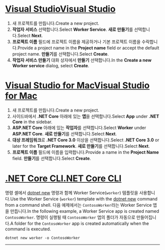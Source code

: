 # <a name="visual-studio"></a>[<span data-ttu-id="2aa0c-101">Visual Studio</span><span class="sxs-lookup"><span data-stu-id="2aa0c-101">Visual Studio</span></span>](#tab/visual-studio)

1. <span data-ttu-id="2aa0c-102">새 프로젝트를 만듭니다.</span><span class="sxs-lookup"><span data-stu-id="2aa0c-102">Create a new project.</span></span>
1. <span data-ttu-id="2aa0c-103">**작업자 서비스** 선택합니다.</span><span class="sxs-lookup"><span data-stu-id="2aa0c-103">Select **Worker Service**.</span></span> <span data-ttu-id="2aa0c-104">**새로 만들기**를 선택합니다.</span><span class="sxs-lookup"><span data-stu-id="2aa0c-104">Select **Next**.</span></span>
1. <span data-ttu-id="2aa0c-105">**프로젝트 이름** 필드에 프로젝트 이름을 제공하거나 기본 프로젝트 이름을 수락합니다.</span><span class="sxs-lookup"><span data-stu-id="2aa0c-105">Provide a project name in the **Project name** field or accept the default project name.</span></span> <span data-ttu-id="2aa0c-106">**만들기**를 선택합니다.</span><span class="sxs-lookup"><span data-stu-id="2aa0c-106">Select **Create**.</span></span>
1. <span data-ttu-id="2aa0c-107">**작업자 서비스 만들기** 대화 상자에서 **만들기** 선택합니다.</span><span class="sxs-lookup"><span data-stu-id="2aa0c-107">In the **Create a new Worker service** dialog, select **Create**.</span></span>

# <a name="visual-studio-for-mac"></a>[<span data-ttu-id="2aa0c-108">Visual Studio for Mac</span><span class="sxs-lookup"><span data-stu-id="2aa0c-108">Visual Studio for Mac</span></span>](#tab/visual-studio-mac)

1. <span data-ttu-id="2aa0c-109">새 프로젝트를 만듭니다.</span><span class="sxs-lookup"><span data-stu-id="2aa0c-109">Create a new project.</span></span>
1. <span data-ttu-id="2aa0c-110">사이드바에서 **.NET Core** 아래에 있는 **앱**을 선택합니다.</span><span class="sxs-lookup"><span data-stu-id="2aa0c-110">Select **App** under **.NET Core** in the sidebar.</span></span>
1. <span data-ttu-id="2aa0c-111">**ASP.NET Core** 아래에 있는 **작업자**를 선택합니다.</span><span class="sxs-lookup"><span data-stu-id="2aa0c-111">Select **Worker** under **ASP.NET Core**.</span></span> <span data-ttu-id="2aa0c-112">**새로 만들기**를 선택합니다.</span><span class="sxs-lookup"><span data-stu-id="2aa0c-112">Select **Next**.</span></span>
1. <span data-ttu-id="2aa0c-113">**대상 프레임워크**로 **.NET Core 3.0** 이상을 선택합니다.</span><span class="sxs-lookup"><span data-stu-id="2aa0c-113">Select **.NET Core 3.0** or later for the **Target Framework**.</span></span> <span data-ttu-id="2aa0c-114">**새로 만들기**를 선택합니다.</span><span class="sxs-lookup"><span data-stu-id="2aa0c-114">Select **Next**.</span></span>
1. <span data-ttu-id="2aa0c-115">**프로젝트 이름** 필드에 이름을 입력합니다.</span><span class="sxs-lookup"><span data-stu-id="2aa0c-115">Provide a name in the **Project Name** field.</span></span> <span data-ttu-id="2aa0c-116">**만들기**를 선택합니다.</span><span class="sxs-lookup"><span data-stu-id="2aa0c-116">Select **Create**.</span></span>

# <a name="net-core-cli"></a>[<span data-ttu-id="2aa0c-117">.NET Core CLI</span><span class="sxs-lookup"><span data-stu-id="2aa0c-117">.NET Core CLI</span></span>](#tab/netcore-cli)

<span data-ttu-id="2aa0c-118">명령 셸에서 [dotnet new](/dotnet/core/tools/dotnet-new) 명령과 함께 Worker Service(`worker`) 템플릿을 사용합니다.</span><span class="sxs-lookup"><span data-stu-id="2aa0c-118">Use the Worker Service (`worker`) template with the [dotnet new](/dotnet/core/tools/dotnet-new) command from a command shell.</span></span> <span data-ttu-id="2aa0c-119">다음 예제에서는 `ContosoWorker`라는 Worker Service 앱을 만듭니다.</span><span class="sxs-lookup"><span data-stu-id="2aa0c-119">In the following example, a Worker Service app is created named `ContosoWorker`.</span></span> <span data-ttu-id="2aa0c-120">명령이 실행될 때 `ContosoWorker` 앱의 폴더가 자동으로 만들어집니다.</span><span class="sxs-lookup"><span data-stu-id="2aa0c-120">A folder for the `ContosoWorker` app is created automatically when the command is executed.</span></span>

```dotnetcli
dotnet new worker -o ContosoWorker
```

---
